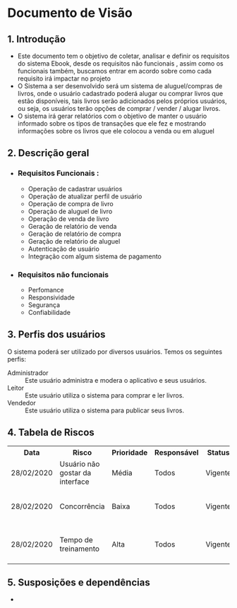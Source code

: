 <h1> Documento de Visão</h1>
  
<h2> 1. Introdução</h2>
  <ul>
    <li>Este documento tem o objetivo de coletar, analisar e definir os requisitos do sistema Ebook, desde os requisitos não funcionais , assim como os funcionais também, buscamos entrar em acordo sobre como cada requisito irá impactar no projeto</li>
    <li>O Sistema a ser desenvolvido será um sistema de aluguel/compras de livros, onde o usuário cadastrado poderá alugar ou comprar livros que estão disponíveis, tais livros serão adicionados pelos próprios usuários, ou seja, os usuários terão opções de comprar / vender / alugar livros. </li>
    <li>O sistema irá gerar relatórios com o objetivo de manter o usuário informado sobre os tipos de transações que ele fez e mostrando informações sobre os livros que ele colocou a venda ou em aluguel </li>
  </ul>
<h2>2. Descrição geral </h2>
  <ul>
    <li><h3>Requisitos Funcionais :</h3>
      <ul>
        <li>Operação de cadastrar usuários</li>
        <li>Operação de atualizar perfil de usuário</li>
        <li>Operação de compra de livro</li>
        <li>Operação de aluguel de livro</li>
        <li>Operação de venda de livro</li>
        <li>Geração de relatório de venda</li>
        <li>Geração de relatório de compra</li>
        <li>Geração de relatório de aluguel</li>
        <li>Autenticação de usuário</li>
        <li>Integração com algum sistema de pagamento</li>
      </ul>
    </li>
    <li><h3>Requisitos não funcionais</h3>
      <ul>
        <li>Perfomance</li>
        <li>Responsividade</li>
        <li>Segurança</li>
        <li>Confiabilidade</li>
      </ul>
    </li>
  </ul>
<h2>3. Perfis dos usuários</h2>
  <p>O sistema poderá ser utilizado por diversos usuários. Temos os seguintes perfis:</p>
  <dl>
    <dt>Administrador</dt>
    <dd>Este usuário administra e modera o aplicativo e seus usuários.</dd>
    <dt>Leitor</dt>
    <dd>Este usuário utiliza o sistema para comprar e ler livros.</dd>
    <dt>Vendedor</dt>
    <dd>Este usuário utiliza o sistema para publicar seus livros.</dd>
  </dl>
<h2>4. Tabela de Riscos</h2>
<table>
  <tr>
    <th>Data</th>
    <th>Risco</th>
    <th>Prioridade</th>
    <th>Responsável</th>
    <th>Status</th>
    <th>Providência/Solução</th>
  </tr>
  <tr>
    <td>28/02/2020</td>
    <td>Usuário não gostar da interface</td>
    <td>Média</td>
    <td>Todos</td>
    <td>Vigente</td>
    <td>Desenvolver a interface com o feedback do usuário</td>
  </tr>
  <tr>
    <td>28/02/2020</td>
    <td>Concorrência</td>
    <td>Baixa</td>
    <td>Todos</td>
    <td>Vigente</td>
    <td>Analisar o motivo da preferência dos usuários pela concorrência</td>
  </tr>
  <tr>
    <td>28/02/2020</td>
    <td>Tempo de treinamento</td>
    <td>Alta</td>
    <td>Todos</td>
    <td>Vigente</td>
    <td>Planejar e reforçar os estudos das tecnologias utilizadas</td>
  </tr>
</table>

<h2>5. Susposições e dependências</h2>
<ul>
  <li></li>
</ul>

